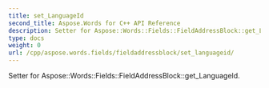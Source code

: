 ```yaml
---
title: set_LanguageId
second_title: Aspose.Words for C++ API Reference
description: Setter for Aspose::Words::Fields::FieldAddressBlock::get_LanguageId. 
type: docs
weight: 0
url: /cpp/aspose.words.fields/fieldaddressblock/set_languageid/
---
```


Setter for Aspose::Words::Fields::FieldAddressBlock::get_LanguageId. 

